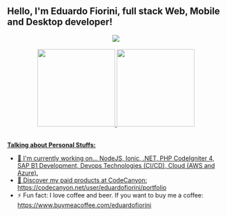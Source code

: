 ## Hello, I'm Eduardo Fiorini, full stack Web, Mobile and Desktop developer!
<div align="center">
  <img src="https://user-images.githubusercontent.com/29340294/150726291-afd08470-3b21-4df6-8173-293ece555d4f.gif"/><br><br>
  <a href="https://github.com/eduardofiorini">
  <img height="180em" src="https://github-readme-stats.vercel.app/api?username=eduardofiorini&show_icons=true&theme=dracula&include_all_commits=true&count_private=true"/>
  <img height="180em" src="https://github-readme-stats.vercel.app/api/top-langs/?username=eduardofiorini&layout=compact&langs_count=7&theme=dracula"/><br><br>
</div>
    
**Talking about Personal Stuffs:**

- 🔭 I'm currently working on... NodeJS, Ionic, .NET, PHP CodeIgniter 4, SAP B1 Development, Devops Technologies (CI/CD), Cloud (AWS and Azure).
- 🤩 Discover my paid products at CodeCanyon:
  https://codecanyon.net/user/eduardofiorini/portfolio
- ⚡ Fun fact: I love coffee and beer. If you want to buy me a coffee:
  https://www.buymeacoffee.com/eduardofiorini
